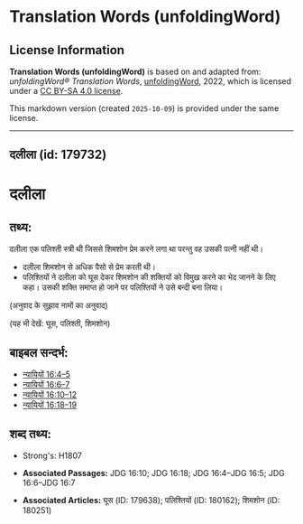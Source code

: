 # Translation Words (unfoldingWord)

## License Information

**Translation Words (unfoldingWord)** is based on and adapted from: _unfoldingWord® Translation Words_, [unfoldingWord](https://unfoldingword.org/utw), 2022, which is licensed under a [CC BY-SA 4.0 license](https://creativecommons.org/licenses/by-sa/4.0/legalcode.en).

This markdown version (created `2025-10-09`) is provided under the same license.



--------------------------------

## दलीला (id: 179732)

दलीला
=====

तथ्य:
-----

दलीला एक पलिश्ती स्त्री थी जिससे शिमशोन प्रेम करने लगा था परन्तु वह उसकी पत्नी नहीं थी।

* दलीला शिमशोन से अधिक पैसो से प्रेम करती थी।
* पलिश्तियों ने दलीला को घूस देकर शिमशोन की शक्तियों को विमुख करने का भेद जानने के लिए कहा। उसकी शक्ति समाप्त हो जाने पर पलिश्तियों ने उसे बन्दी बना लिया।

(अनुवाद के सुझाव नामों का अनुवाद)

(यह भी देखें: घूस, पलिश्ती, शिमशोन)

बाइबल सन्दर्भ:
--------------

* [न्यायियों 16:4–5](https://ref.ly/Judg16:4-Judg16:5)
* [न्यायियों 16:6–7](https://ref.ly/Judg16:6-Judg16:7)
* [न्यायियों 16:10–12](https://ref.ly/Judg16:10-Judg16:12)
* [न्यायियों 16:18–19](https://ref.ly/Judg16:18-Judg16:19)

शब्द तथ्य:
----------

* Strong's: H1807

* **Associated Passages:** JDG 16:10; JDG 16:18; JDG 16:4–JDG 16:5; JDG 16:6–JDG 16:7
* **Associated Articles:** घूस (ID: 179638); पलिश्तियों (ID: 180162); शिमशोन (ID: 180251)

